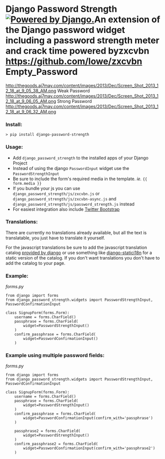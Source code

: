 # Django Password Strength <a href="http://www.djangoproject.com/"><img src="https://www.djangoproject.com/m/img/badges/djangopowered126x54.gif" border="0" alt="Powered by Django." title="Powered by Django." /></a>An extension of the Django password widget including a password strength meter and crack time powered by<a>zxcvbn https://github.com/lowe/zxcvbn Empty_Password
http://thegoods.aj7may.com/content/images/2013/Dec/Screen_Shot_2013_12_18_at_9_05_38_AM.png Weak Password http://thegoods.aj7may.com/content/images/2013/Dec/Screen_Shot_2013_12_18_at_9_06_05_AM.png
Strong Password http://thegoods.aj7may.com/content/images/2013/Dec/Screen_Shot_2013_12_18_at_9_06_32_AM.png<a>

### Install:
`> pip install django-password-strength`

### Usage:

* Add `django_password_strength` to the installed apps of your Django Project
* Instead of using the django `PasswordInput` widget use the `PasswordStrengthInput`
* Be sure to include the form's required media in the template. _ie._ `{{ form.media }}`
* If you bundle your js you can use `django_password_strength/js/zxcvbn.js` or `django_password_strength/js/zxcvbn-async.js` and `django_password_strength/js/password_strength.js` instead
* For easiest integration also include [Twitter Bootstrap](http://getbootstrap.com/)

### Translations:

There are currently no translations already available, but all the text is translatable, you just have to translate it yourself.

For the javascript translations be sure to add the javascript translation catalog [provided by django](https://docs.djangoproject.com/en/1.7/topics/i18n/translation/#using-the-javascript-translation-catalog) or use something like [django-statici18n](https://github.com/zyegfryed/django-statici18n) for a static version of the catalog. If you don't want translations you don't have to add the catalog to your page.

### Example:

_forms.py_

    from django import forms
    from django_password_strength.widgets import PasswordStrengthInput, PasswordConfirmationInput
    
    class SignupForm(forms.Form):
        username = forms.CharField()
        passphrase = forms.CharField(
            widget=PasswordStrengthInput()
        )
        confirm_passphrase = forms.CharField(
            widget=PasswordConfirmationInput()
        )

### Example using multiple password fields:

_forms.py_

    from django import forms
    from django_password_strength.widgets import PasswordStrengthInput, PasswordConfirmationInput
    
    class SignupForm(forms.Form):
        username = forms.CharField()
        passphrase = forms.CharField(
            widget=PasswordStrengthInput()
        )
        confirm_passphrase = forms.CharField(
            widget=PasswordConfirmationInput(confirm_with='passphrase')
        )

        passphrase2 = forms.CharField(
            widget=PasswordStrengthInput()
        )
        confirm_passphrase2 = forms.CharField(
            widget=PasswordConfirmationInput(confirm_with='passphrase2')
        )
